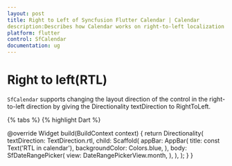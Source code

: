 ```yaml
---
layout: post
title: Right to Left of Syncfusion Flutter Calendar | Calendar
description:Describes how Calendar works on right-to-left localization in Flutter Calendar(SfCalendar)
platform: flutter
control: SfCalendar
documentation: ug
---
```


# Right to left(RTL)
`SfCalendar` supports changing the layout direction of the control in the right-to-left direction by giving the Directionality textDirection to RightToLeft.

{% tabs %}
{% highlight Dart %}

@override
Widget build(BuildContext context) {
return Directionality(
textDirection: TextDirection.rtl,
child: Scaffold(
appBar: AppBar(
title: const Text('RTL in calendar'),
backgroundColor: Colors.blue,
),
body: SfDateRangePicker(
view: DateRangePickerView.month,
             ),
         ),
      );
   }
}

